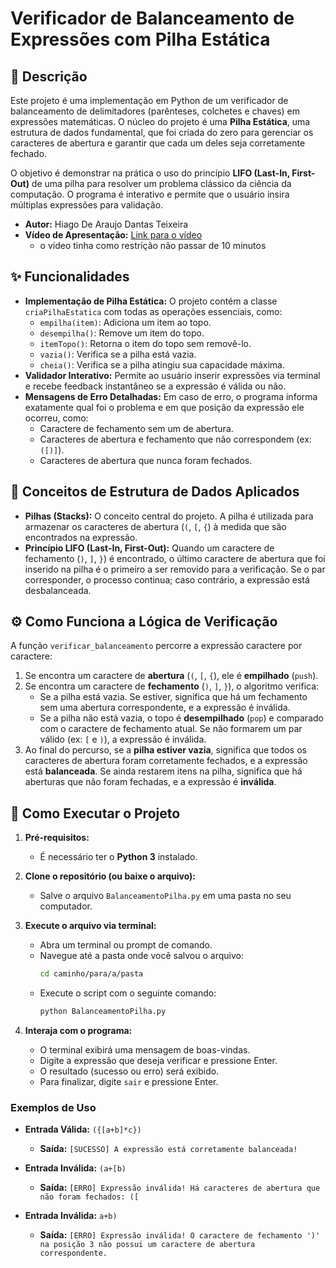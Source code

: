 # Verificador de Balanceamento de Expressões com Pilha Estática

## 📖 Descrição

Este projeto é uma implementação em Python de um verificador de balanceamento de delimitadores (parênteses, colchetes e chaves) em expressões matemáticas. O núcleo do projeto é uma **Pilha Estática**, uma estrutura de dados fundamental, que foi criada do zero para gerenciar os caracteres de abertura e garantir que cada um deles seja corretamente fechado.

O objetivo é demonstrar na prática o uso do princípio **LIFO (Last-In, First-Out)** de uma pilha para resolver um problema clássico da ciência da computação. O programa é interativo e permite que o usuário insira múltiplas expressões para validação.

* **Autor:** Hiago De Araujo Dantas Teixeira
* **Vídeo de Apresentação:** [Link para o vídeo](https://youtu.be/6n8vHRCkltE)
  * o vídeo tinha como restrição não passar de 10 minutos 

## ✨ Funcionalidades

* **Implementação de Pilha Estática:** O projeto contém a classe `criaPilhaEstatica` com todas as operações essenciais, como:
    * `empilha(item)`: Adiciona um item ao topo.
    * `desempilha()`: Remove um item do topo.
    * `itemTopo()`: Retorna o item do topo sem removê-lo.
    * `vazia()`: Verifica se a pilha está vazia.
    * `cheia()`: Verifica se a pilha atingiu sua capacidade máxima.
* **Validador Interativo:** Permite ao usuário inserir expressões via terminal e recebe feedback instantâneo se a expressão é válida ou não.
* **Mensagens de Erro Detalhadas:** Em caso de erro, o programa informa exatamente qual foi o problema e em que posição da expressão ele ocorreu, como:
    * Caractere de fechamento sem um de abertura.
    * Caracteres de abertura e fechamento que não correspondem (ex: `([)]`).
    * Caracteres de abertura que nunca foram fechados.

## 🧠 Conceitos de Estrutura de Dados Aplicados

* **Pilhas (Stacks):** O conceito central do projeto. A pilha é utilizada para armazenar os caracteres de abertura (`(`, `[`, `{`) à medida que são encontrados na expressão.
* **Princípio LIFO (Last-In, First-Out):** Quando um caractere de fechamento (`)`, `]`, `}`) é encontrado, o último caractere de abertura que foi inserido na pilha é o primeiro a ser removido para a verificação. Se o par corresponder, o processo continua; caso contrário, a expressão está desbalanceada.

## ⚙️ Como Funciona a Lógica de Verificação

A função `verificar_balanceamento` percorre a expressão caractere por caractere:
1.  Se encontra um caractere de **abertura** (`(`, `[`, `{`), ele é **empilhado** (`push`).
2.  Se encontra um caractere de **fechamento** (`)`, `]`, `}`), o algoritmo verifica:
    * Se a pilha está vazia. Se estiver, significa que há um fechamento sem uma abertura correspondente, e a expressão é inválida.
    * Se a pilha não está vazia, o topo é **desempilhado** (`pop`) e comparado com o caractere de fechamento atual. Se não formarem um par válido (ex: `[` e `)`), a expressão é inválida.
3.  Ao final do percurso, se a **pilha estiver vazia**, significa que todos os caracteres de abertura foram corretamente fechados, e a expressão está **balanceada**. Se ainda restarem itens na pilha, significa que há aberturas que não foram fechadas, e a expressão é **inválida**.

## 🚀 Como Executar o Projeto

1.  **Pré-requisitos:**
    * É necessário ter o **Python 3** instalado.

2.  **Clone o repositório (ou baixe o arquivo):**
    * Salve o arquivo `BalanceamentoPilha.py` em uma pasta no seu computador.

3.  **Execute o arquivo via terminal:**
    * Abra um terminal ou prompt de comando.
    * Navegue até a pasta onde você salvou o arquivo:
        ```bash
        cd caminho/para/a/pasta
        ```
    * Execute o script com o seguinte comando:
        ```bash
        python BalanceamentoPilha.py
        ```

4.  **Interaja com o programa:**
    * O terminal exibirá uma mensagem de boas-vindas.
    * Digite a expressão que deseja verificar e pressione Enter.
    * O resultado (sucesso ou erro) será exibido.
    * Para finalizar, digite `sair` e pressione Enter.

### Exemplos de Uso

* **Entrada Válida:** `({[a+b]*c})`
    * **Saída:** `[SUCESSO] A expressão está corretamente balanceada!`

* **Entrada Inválida:** `(a+[b)`
    * **Saída:** `[ERRO] Expressão inválida! Há caracteres de abertura que não foram fechados: ([`

* **Entrada Inválida:** `a+b)`
    * **Saída:** `[ERRO] Expressão inválida! O caractere de fechamento ')' na posição 3 não possui um caractere de abertura correspondente.`

